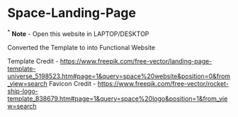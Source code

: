 # Space-Landing-Page

<sup>*</sup> <b>Note</b> - Open this website in LAPTOP/DESKTOP

Converted the Template to into Functional Website

Template Credit - https://www.freepik.com/free-vector/landing-page-template-universe_5198523.htm#page=1&query=space%20website&position=0&from_view=search
Favicon Credit - https://www.freepik.com/free-vector/rocket-ship-logo-template_838679.htm#page=1&query=space%20logo&position=1&from_view=search
